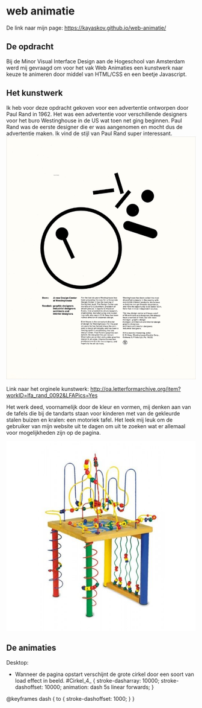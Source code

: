 # web animatie

De link naar mijn page: https://kayaskov.github.io/web-animatie/

## De opdracht
Bij de Minor Visual Interface Design aan de Hogeschool van Amsterdam werd mij gevraagd om voor het vak Web Animaties een kunstwerk naar keuze te animeren door middel van HTML/CSS en een beetje Javascript.

## Het kunstwerk
Ik heb voor deze opdracht gekoven voor een advertentie ontworpen door Paul Rand in 1962. Het was een advertentie voor verschillende designers voor het buro Westinghouse in de US wat toen net ging beginnen. Paul Rand was de eerste designer die er was aangenomen en mocht dus de advertentie maken. Ik vind de stijl van Paul Rand super interessant.
![afbeelding van paul rand](LfA_Rand_0092_001.jpg)

Link naar het orginele kunstwerk: http://oa.letterformarchive.org/item?workID=lfa_rand_0092&LFAPics=Yes

Het werk deed, voornamelijk door de kleur en vormen, mij denken aan van de tafels die bij de tandarts staan voor kinderen met van de gekleurde stalen buizen en kralen: een motoriek tafel. Het leek mij leuk om de gebruiker van mijn website uit te dagen om uit te zoeken wat er allemaal voor mogelijkheden zijn op de pagina.

![afbeelding van paul rand](motoriek.jpg)

## De animaties

Desktop:
* Wanneer de pagina opstart verschijnt de grote cirkel door een soort van load effect in beeld.
    #Cirkel_4_ {
    stroke-dasharray: 10000;
    stroke-dashoffset: 10000;
    animation: dash 5s linear forwards;
}

@keyframes dash {
    to {
        stroke-dashoffset: 1000;
    }
}

